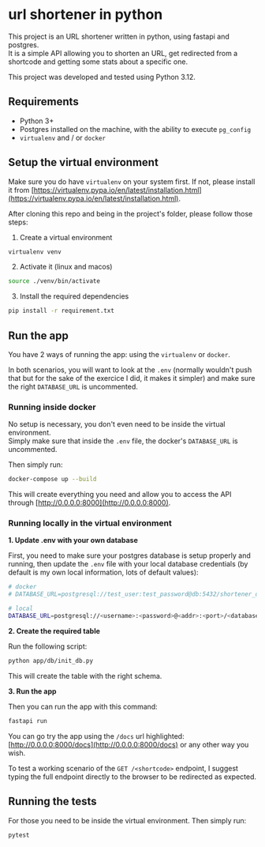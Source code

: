 # url shortener in python

This project is an URL shortener written in python, using fastapi and postgres.  
It is a simple API allowing you to shorten an URL, get redirected from a shortcode and getting 
some stats about a specific one.

This project was developed and tested using Python 3.12.

## Requirements

- Python 3+
- Postgres installed on the machine, with the ability to execute `pg_config`
- `virtualenv` and / or `docker`

## Setup the virtual environment

Make sure you do have `virtualenv` on your system first. If not, please install it from 
[https://virtualenv.pypa.io/en/latest/installation.html](https://virtualenv.pypa.io/en/latest/installation.html).

After cloning this repo and being in the project's folder, please follow those steps:

1. Create a virtual environment   
```bash
virtualenv venv
```

2. Activate it (linux and macos)  
```bash
source ./venv/bin/activate
```

3. Install the required dependencies  
```bash
pip install -r requirement.txt
```


## Run the app

You have 2 ways of running the app: using the `virtualenv` or `docker`. 

In both scenarios, you will want to look at the `.env` (normally wouldn't push that but for the 
sake of the exercice I did, it makes it simpler) and make sure the right `DATABASE_URL` is uncommented.

### Running inside docker

No setup is necessary, you don't even need to be inside the virtual environment.  
Simply make sure that inside the `.env` file, the docker's `DATABASE_URL` is uncommented.

Then simply run:
```bash 
docker-compose up --build 
```

This will create everything you need and allow you to access the API through 
[http://0.0.0.0:8000](http://0.0.0.0:8000).

### Running locally in the virtual environment

**1. Update .env with your own database**

First, you need to make sure your postgres database is setup properly and running, then update the `.env` file 
with your local database credentials (by default is my own local information, lots of default values):
```bash 
# docker
# DATABASE_URL=postgresql://test_user:test_password@db:5432/shortener_db

# local
DATABASE_URL=postgresql://<username>:<password>@<addr>:<port>/<database_name>
```

**2. Create the required table**

Run the following script:
```bash 
python app/db/init_db.py 
```
This will create the table with the right schema.

**3. Run the app**

Then you can run the app with this command:
```bash 
fastapi run 
```

You can go try the app using the `/docs` url highlighted: [http://0.0.0.0:8000/docs](http://0.0.0.0:8000/docs) or 
any other way you wish.

To test a working scenario of the `GET /<shortcode>` endpoint, I suggest typing the full endpoint directly to 
the browser to be redirected as expected.

## Running the tests

For those you need to be inside the virtual environment. Then simply run:
```bash 
pytest
```
